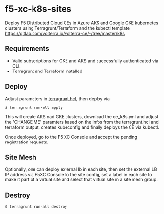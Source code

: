 # f5-xc-k8s-sites

Deploy F5 Distributed Cloud CEs in Azure AKS and Google GKE kubernetes clusters using Terragrunt/Terraform and 
the kubectl template https://gitlab.com/volterra.io/volterra-ce/-/tree/master/k8s

## Requirements

- Valid subscriptions for GKE and AKS and successfully authenticated via CLI.
- Terragrunt and Terraform installed

## Deploy

Adjust parameters in [terragrunt.hcl](terragrunt.hcl), then deploy via

```
$ terragrunt run-all apply
```

This will create AKS nad GKE clusters, download the ce_k8s.yml and adjust the 'CHANGE ME' paramters based on
the infos from the terragrunt.hcl and terraform output, creates kubeconfig and finally deploys the CE via kubectl.

Once deployed, go to the F5 XC Console and accept the pending registration requests. 

## Site Mesh

Optionally, one can deploy external lb in each site, then set the external LB IP address via F5XC Console to the site 
config, set a label in each site to make it part of a virtual site and select that virtual site in a site mesh group.

## Destroy

```
$ terragrunt run-all destroy
```



